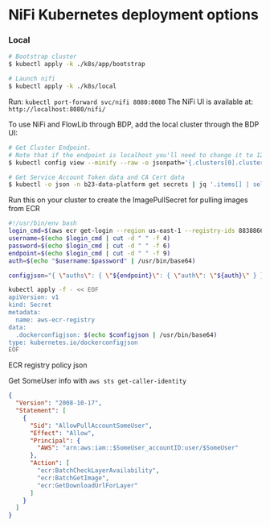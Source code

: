 # NiFi Kubernetes deployment options #

### Local ###

```bash
# Bootstrap cluster
$ kubectl apply -k ./k8s/app/bootstrap

# Launch nifi
$ kubectl apply -k ./k8s/local
```

Run: `kubectl port-forward svc/nifi 8080:8080`
The NiFi UI is available at: `http://localhost:8080/nifi/`

To use NiFi and FlowLib through BDP, add the local cluster through the BDP UI:
```bash
# Get Cluster Endpoint.
# Note that if the endpoint is localhost you'll need to change it to 127.0.0.1, otherwise cert verification fails
$ kubectl config view --minify --raw -o jsonpath='{.clusters[0].cluster.server}'

# Get Service Account Token data and CA Cert data
$ kubectl -o json -n b23-data-platform get secrets | jq '.items[] | select(.metadata.name | startswith("b23-")) | {token: .data.token | @base64d, ca_cert: .data."ca.crt" }'
```

Run this on your cluster to create the ImagePullSecret for pulling images from ECR

```bash
#!/usr/bin/env bash
login_cmd=$(aws ecr get-login --region us-east-1 --registry-ids 883886641571)
username=$(echo $login_cmd | cut -d " " -f 4)
password=$(echo $login_cmd | cut -d " " -f 6)
endpoint=$(echo $login_cmd | cut -d " " -f 9)
auth=$(echo "$username:$password" | /usr/bin/base64)

configjson="{ \"auths\": { \"${endpoint}\": { \"auth\": \"${auth}\" } } }"

kubectl apply -f - << EOF
apiVersion: v1
kind: Secret
metadata:
  name: aws-ecr-registry
data:
  .dockerconfigjson: $(echo $configjson | /usr/bin/base64)
type: kubernetes.io/dockerconfigjson
EOF
```

ECR registry policy json

Get SomeUser info with `aws sts get-caller-identity`

```json
{
  "Version": "2008-10-17",
  "Statement": [
    {
      "Sid": "AllowPullAccountSomeUser",
      "Effect": "Allow",
      "Principal": {
        "AWS": "arn:aws:iam::$SomeUser_accountID:user/$SomeUser"
      },
      "Action": [
        "ecr:BatchCheckLayerAvailability",
        "ecr:BatchGetImage",
        "ecr:GetDownloadUrlForLayer"
      ]
    }
  ]
}
```
